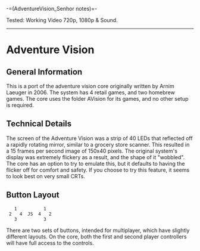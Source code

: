 -=(AdventureVision_Senhor notes)=-

Tested: Working Video 720p, 1080p & Sound.

___
# Adventure Vision

## General Information
This is a port of the adventure vision core originally written by Arnim Laeuger in 2006. The system has 4 retail games, and two homebrew games. The core uses the folder AVision for its games, and no other setup is required.

## Technical Details
The screen of the Adventure Vision was a strip of 40 LEDs that reflected off a rapidly rotating mirror, similar to a grocery store scanner. This resulted in a 15 frames per second image of 150x40 pixels. The original system's display was extremely flickery as a result, and the shape of it "wobbled". The core has an option to try to emulate this, but it defaults to having the flicker off for comfort and safety. If you choose to try this feature, it seems to look best on very small CRTs.

## Button Layout
```
   1          1
 2   4  JS  4   2
   3          3
```
There are two sets of buttons, intended for multiplayer, which have slightly different layouts. On the core, both the first and second player controllers will have full access to the controls.
